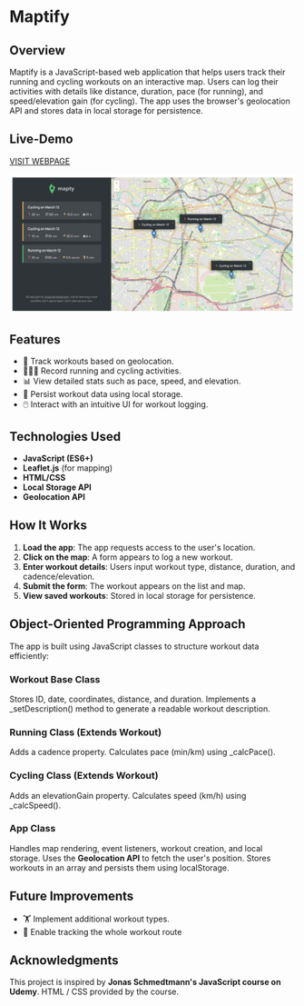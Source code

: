 # Maptify

## Overview

Maptify is a JavaScript-based web application that helps users track their running and cycling workouts on an interactive map. Users can log their activities with details like distance, duration, pace (for running), and speed/elevation gain (for cycling). The app uses the browser's geolocation API and stores data in local storage for persistence.

## Live-Demo

[VISIT WEBPAGE](https://maptify-daria-aleshina.netlify.app/)

![Main Screen](maptify-screenshot.png)

## Features

- 📍 Track workouts based on geolocation.
- 🏃‍♂️🚴 Record running and cycling activities.
- 📊 View detailed stats such as pace, speed, and elevation.
- 💾 Persist workout data using local storage.
- 🖱️ Interact with an intuitive UI for workout logging.

## Technologies Used

- **JavaScript (ES6+)**
- **Leaflet.js** (for mapping)
- **HTML/CSS**
- **Local Storage API**
- **Geolocation API**

## How It Works

1. **Load the app**: The app requests access to the user's location.
2. **Click on the map**: A form appears to log a new workout.
3. **Enter workout details**: Users input workout type, distance, duration, and cadence/elevation.
4. **Submit the form**: The workout appears on the list and map.
5. **View saved workouts**: Stored in local storage for persistence.

## Object-Oriented Programming Approach

The app is built using JavaScript classes to structure workout data efficiently:

### Workout Base Class

Stores ID, date, coordinates, distance, and duration.
Implements a \_setDescription() method to generate a readable workout description.

### Running Class (Extends Workout)

Adds a cadence property.
Calculates pace (min/km) using \_calcPace().

### Cycling Class (Extends Workout)

Adds an elevationGain property.
Calculates speed (km/h) using \_calcSpeed().

### App Class

Handles map rendering, event listeners, workout creation, and local storage.
Uses the **Geolocation API** to fetch the user's position.
Stores workouts in an array and persists them using localStorage.

## Future Improvements

- 🏋️ Implement additional workout types.
- 📂 Enable tracking the whole workout route

## Acknowledgments

This project is inspired by **Jonas Schmedtmann's JavaScript course on Udemy**. HTML / CSS provided by the course.
